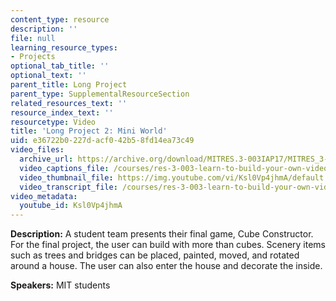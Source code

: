 ```yaml
---
content_type: resource
description: ''
file: null
learning_resource_types:
- Projects
optional_tab_title: ''
optional_text: ''
parent_title: Long Project
parent_type: SupplementalResourceSection
related_resources_text: ''
resource_index_text: ''
resourcetype: Video
title: 'Long Project 2: Mini World'
uid: e36722b0-227d-acf0-42b5-8fd14ea73c49
video_files:
  archive_url: https://archive.org/download/MITRES.3-003IAP17/MITRES_3-003IAP17_Long_Project_02_300k.mp4
  video_captions_file: /courses/res-3-003-learn-to-build-your-own-videogame-with-the-unity-game-engine-and-microsoft-kinect-january-iap-2017/6cdc151743675c0381962f8077279720_Ksl0Vp4jhmA.vtt
  video_thumbnail_file: https://img.youtube.com/vi/Ksl0Vp4jhmA/default.jpg
  video_transcript_file: /courses/res-3-003-learn-to-build-your-own-videogame-with-the-unity-game-engine-and-microsoft-kinect-january-iap-2017/85d5d9ee7beaf149cc35f10928c13cb7_Ksl0Vp4jhmA.pdf
video_metadata:
  youtube_id: Ksl0Vp4jhmA
---
```


**Description:** A student team presents their final game, Cube Constructor. For the final project, the user can build with more than cubes. Scenery items such as trees and bridges can be placed, painted, moved, and rotated around a house. The user can also enter the house and decorate the inside.

**Speakers:** MIT students